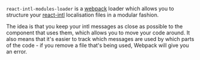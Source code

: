 `react-intl-modules-loader` is a [webpack](https://github.com/webpack/webpack) 
loader which allows you to structure your 
[react-intl](https://github.com/yahoo/react-intl) localisation files in a 
modular fashion.

The idea is that you keep your intl messages as close as possible to the 
component that uses them, which allows you to move your code around. It also 
means that it's easier to track which messages are used by which parts of the 
code - if you remove a file that's being used, Webpack will give you an error.
